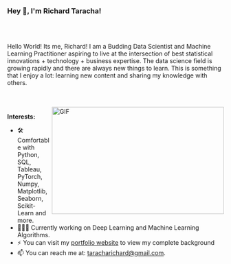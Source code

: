 ### Hey 👋, I'm Richard Taracha!



<br />
<br />

Hello World! Its me, Richard! I am a Budding Data Scientist and Machine Learning Practitioner aspiring to live at the intersection of best statistical innovations + technology + business expertise. The data science field is growing rapidly and there are always new things to learn. This is something that I enjoy a lot: learning new content and sharing my knowledge with others. 

<br/>
<br/>

  <img align="right" height="250" width="400" alt="GIF" src="https://miro.medium.com/max/1360/1*IRGHmiGsa16stedQvIaZfw.gif" />

**Interests:**

- 🛠 Comfortable with Python, SQL, Tableau, PyTorch, Numpy, Matplotlib, Seaborn, Scikit-Learn and more.
- 👨🏻‍💻 Currently working on Deep Learning and Machine Learning Algorithms.
- ⚡️ You can visit my <a href="richardtaracha.glitch.me">portfolio website</a> to view my complete background
- 📫 You can reach me at: taracharichard@gmail.com.

